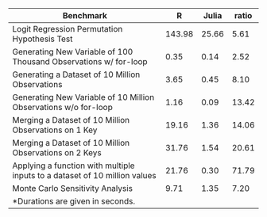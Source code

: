 | Benchmark                                                                  	| R      	| Julia 	| ratio 	|
|----------------------------------------------------------------------------	|--------	|-------	|-------	|
| Logit Regression Permutation Hypothesis Test                               	| 143.98 	| 25.66 	| 5.61  	|
| Generating New Variable of 100 Thousand Observations w/ for-loop           	| 0.35   	| 0.14  	| 2.52  	|
| Generating a Dataset of 10 Million Observations                            	| 3.65   	| 0.45  	| 8.10  	|
| Generating New Variable of 10 Million Observations w/o for-loop            	| 1.16   	| 0.09  	| 13.42 	|
| Merging a Dataset of 10 Million Observations on 1 Key                      	| 19.16  	| 1.36  	| 14.06 	|
| Merging a Dataset of 10 Million Observations on 2 Keys                     	| 31.76  	| 1.54  	| 20.61 	|
| Applying a function with multiple inputs to a dataset of 10 million values 	| 21.76  	| 0.30  	| 71.79 	|
| Monte Carlo Sensitivity Analysis                                           	| 9.71   	| 1.35  	| 7.20  	|
|                                                           *Durations are given in seconds.

